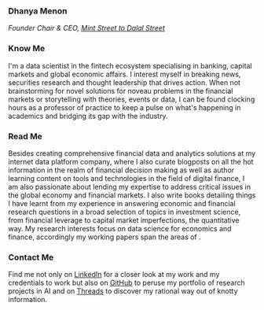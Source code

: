 ### Dhanya Menon
*Founder Chair & CEO, [Mint Street to Dalal Street](https://sites.google.com/view/mint-street-to-dalal-street)*
### Know Me
I'm a data scientist in the fintech ecosystem specialising in banking, capital markets and global economic affairs. I interest myself in breaking news, securities research and thought leadership that drives action. When not brainstorming for novel solutions for noveau problems in the financial markets or storytelling with theories, events or data, I can be found clocking hours as a professor of practice to keep a pulse on what's happening in academics and bridging its gap with the industry.
### Read Me
Besides creating comprehensive financial data and analytics solutions at my internet data platform company, where I also curate blogposts on all the hot information in the realm of financial decision making as well as author learning content on tools and technologies in the field of digital finance, I am also passionate about lending my expertise to address critical issues in the global economy and financial markets. I also write books detailing things I have learnt from my experience in answering economic and financial research questions in a broad selection of topics in investment science, from financial leverage to capital market imperfections, the quantitative way. My research interests focus on data science for economics and finance, accordingly my working papers span the areas of .
### Contact Me 
Find me not only on [LinkedIn](https://www.linkedin.com/in/madamdhanyamenon) for a closer look at my work and my credentials to work but also on [GitHub](https://www.github.com/susridhanyamenon) to peruse my portfolio of research projects in AI and on [Threads](https://www.threads.net/@srtadhanyamenon) to discover my rational way out of knotty information.
